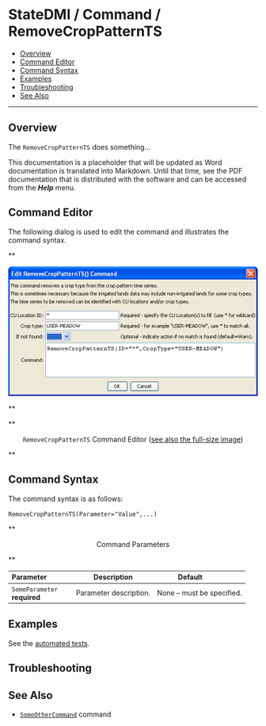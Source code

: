 # StateDMI / Command / RemoveCropPatternTS #

* [Overview](#overview)
* [Command Editor](#command-editor)
* [Command Syntax](#command-syntax)
* [Examples](#examples)
* [Troubleshooting](#troubleshooting)
* [See Also](#see-also)

-------------------------

## Overview ##

The `RemoveCropPatternTS` does something...

This documentation is a placeholder that will be updated as Word documentation is translated into Markdown.
Until that time, see the PDF documentation that is distributed with the software and can be accessed
from the ***Help*** menu.

## Command Editor ##

The following dialog is used to edit the command and illustrates the command syntax.

**<p style="text-align: center;">
![RemoveCropPatternTS](RemoveCropPatternTS.png)
</p>**

**<p style="text-align: center;">
`RemoveCropPatternTS` Command Editor (<a href="../RemoveCropPatternTS.png">see also the full-size image</a>)
</p>**

## Command Syntax ##

The command syntax is as follows:

```text
RemoveCropPatternTS(Parameter="Value",...)
```
**<p style="text-align: center;">
Command Parameters
</p>**

| **Parameter**&nbsp;&nbsp;&nbsp;&nbsp;&nbsp;&nbsp;&nbsp;&nbsp;&nbsp;&nbsp;&nbsp;&nbsp; | **Description** | **Default**&nbsp;&nbsp;&nbsp;&nbsp;&nbsp;&nbsp;&nbsp;&nbsp;&nbsp;&nbsp; |
| --------------|-----------------|----------------- |
|`SomeParameter`<br>**required**|Parameter description.|None – must be specified.|

## Examples ##

See the [automated tests](https://github.com/OpenCDSS/cdss-app-statedmi-test/tree/master/test/regression/commands/RemoveCropPatternTS).

## Troubleshooting ##

## See Also ##

* [`SomeOtherCommand`](../SomeOtherCommand/SomeOtherCommand) command
